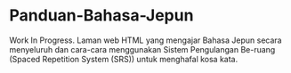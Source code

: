 # Panduan-Bahasa-Jepun
Work In Progress. Laman web HTML yang mengajar Bahasa Jepun secara menyeluruh dan cara-cara menggunakan Sistem Pengulangan Be-ruang (Spaced Repetition System (SRS)) untuk menghafal kosa kata.
